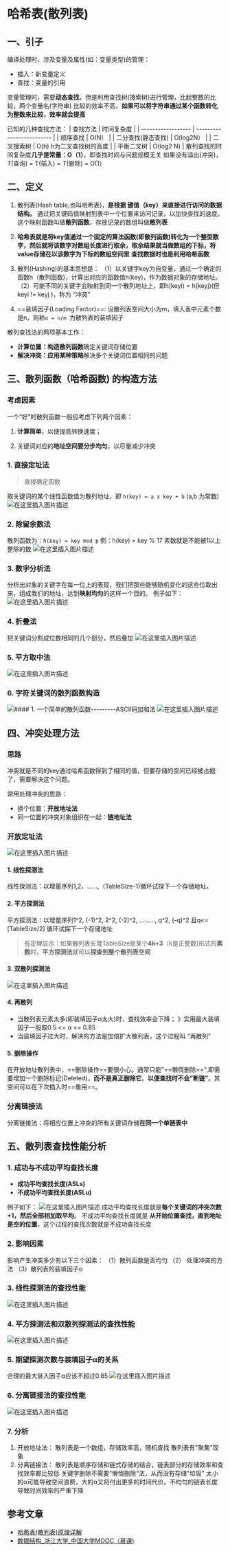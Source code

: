 # 哈希表(散列表)
## 一、引子
编译处理时，涉及变量及属性(如：变量类型)的管理：
- 插入：新变量定义
- 查找：变量的引用

变量管理时，需要**动态查找**，但是利用查找树(搜索树)进行管理，比起整数的比较，两个变量名(字符串) 比较的效率不高，**如果可以将字符串通过某个函数转化为整数来比较，效率就会提高**

已知的几种查找方法：
| 查找方法           | 时间复杂度                |
| ------------------ | ------------------------- |
| 顺序查找           | O(N）                     |
| 二分查找(静态查找) | O(log2N）                 |
| 二叉搜索树         | O(h)  h为二叉查找树的高度 |
| 平衡二叉树         | O(log2 N)                 |
散列查找的时间复杂度**几乎是常量：O（1）**，即查找时间与问题规模无关
如果没有溢出(冲突)，T(查询) = T(插入) = T(删除) = O(1）

## 二、定义
1. 散列表(Hash table,也叫哈希表)，**是根据 键值（key）来直接进行访问的数据结构。** 
通过把关键码值映射到表中一个位置来访问记录，以加快查找的速度。这个映射函数叫做**散列函数**，存放记录的数组叫做**散列表**

2. **哈希表就是将key值通过一个固定的算法函数(即散列函数)转化为一个整型数字，然后就将该数字对数组长度进行取余，取余结果就当做数组的下标，将value存储在以该数字为下标的数组空间里**
**查找数据时也是利用哈希函数**

3. 散列(Hashing)的基本思想是：
（1）以关键字key为自变量，通过一个确定的函数h（散列函数)，计算出对应的函数值h(key)，作为数据对象的存储地址。
（2）可能不同的关键字会映射到同一个散列地址上，即h(keyi) = h(keyj)(但keyi != keyj )，称为 “冲突” 
4. ==装填因子(Loading Factor)==: 设散列表空间大小为m，填入表中元素个数是n，则称`α = n/m `为散列表的装填因子 

散列查找法的两项基本工作：
- **计算位置：构造散列函数**确定关键词存储位置
- **解决冲突：应用某种策略**解决多个关键词位置相同的问题

## 三、散列函数（哈希函数)  的构造方法
### 考虑因素
一个“好”的散列函数一般应考虑下列两个因素：

1. **计算简单**，以便提高转换速度；

2. 关键词对应的**地址空间要分步均匀**，以尽量减少冲突

### 1. 直接定址法
> 直接确定函数

取关键词的某个线性函数值为散列地址，即
`h(key) = a x key + b`  (a,b 为常数)
![在这里插入图片描述](img/be8f5c8b3492491b84e2de022855686d.png)
### 2. 除留余数法
散列函数为：`h(key) = key mod p`
例：h(key) = key % 17
素数就是不能被1以上整除的数
![在这里插入图片描述](img/2d3843c46ca64e49b87c225269080a6f.png)
### 3. 数字分析法
分析出对象的关键字在每一位上的表现，我们把那些能够随机变化的这些位取出来，组成我们的地址，达到**映射均匀**的这样一个目的。
例子如下：
![在这里插入图片描述](img/6bb518e5064948c186b8ed6debfaf461.png)
### 4. 折叠法
把关键词分割成位数相同的几个部分，然后叠加
![在这里插入图片描述](img/ba1abbce4bce45c3b97ec1ebe41032f6.png)
### 5. 平方取中法
![在这里插入图片描述](img/a87555268a744874b8aec65daf621590.png)
### 6. 字符关键词的散列函数构造
![#### 1. 一个简单的散列函数---------ASCII码加和法](img/83b2895dab1d454e874f3522bbfae1df.png)
![在这里插入图片描述](img/3786f98f44814b398618d09ec7a4b06e.png)
## 四、冲突处理方法
### 思路
冲突就是不同的key通过哈希函数得到了相同的值，但要存储的空间已经被占据了，需要解决这个问题。

常用处理冲突的思路：
- 换个位置：**开放地址法**
- 同一位置的冲突对象组织在一起：**链地址法**
### 开放定址法
![在这里插入图片描述](img/4729bc92714b490499c4b17cb0c81d4d.png)
#### 1. 线性探测法
线性探测法：以增量序列1,2，......,（TableSize-1)循环试探下一个存储地址。
#### 2. 平方探测法
平方探测法：以增量序列1^2,  (-1)^2, 2^2, (-2)^2, ........., q^2, (-q)^2 且q<=[TableSize/2] 循环试探下一个存储地址
 > 有定理显示：如果散列表长度TableSize是某个**4k+3**（k是正整数)形式的**素数**时，**平方探测法**就可以**探查到整个散列表空间**

#### 3. 双散列探测法
 ![在这里插入图片描述](img/3684dedd0dcd442daca4dc6628678b87.png)
#### 4. 再散列
- 当散列表元素太多(即装填因子α太大)时，查找效率会下降；
》实用最大装填因子一般取0.5 <= α <= 0.85
- 当装填因子过大时，解决的方法是加倍扩大散列表，这个过程叫 “再散列"
#### 5. 删除操作
在开放地址散列表中，==删除操作==要很小心。通常只能"==懒惰删除==",即需要增加一个删除标记(Deleted)，**而不是真正删除它**。**以便查找时不会”断链”**。其空间可以在下次插入时==重用==。
### 分离链接法
分离链接法：将相应位置上冲突的所有关键词存储**在同一个单链表中**

## 五、散列表查找性能分析
### 1. 成功与不成功平均查找长度
- **成功平均查找长度(ASLs)**
- **不成功平均查找长度(ASLu)**

例子如下：
![在这里插入图片描述](img/b387846963184e46a8fd8eabe319bfc0.png)
成功平均查找长度就是**每个关键词的冲突次数+1，然后全部相加取平均**。
不成功平均查找长度就是 **从开始位置查找，直到地址是空的位置**，这个过程的查找次数就是不成功查找长度

### 2. 影响因素
影响产生冲突多少有以下三个因素：
（1）散列函数是否均匀
（2） 处理冲突的方法
（3）散列表的装填因子α

### 3. 线性探测法的查找性能
![在这里插入图片描述](img/7e25c4f5a86b4eb9bcdf9ac960c9d500.png)
### 4. 平方探测法和双散列探测法的查找性能
![在这里插入图片描述](img/e7b2ed8d6ba74d2cad3ab54566869d0f.png)
### 5. 期望探测次数与装填因子α的关系
合理的最大装入因子α应该不超过0.85
![在这里插入图片描述](img/2d70456dca84443a97aa40265b921213.png)
### 6. 分离链接法的查找性能
![在这里插入图片描述](img/a335c1309e354f96b5a13a9ff24030f0.png)
### 7. 分析
1. 开放地址法：
散列表是一个数组，存储效率高，随机查找
散列表有"聚集"现象
2. 分离链接法：
散列表是顺序存储和链式存储的结合，链表部分的存储效率和查找效率都比较低
关键字删除不需要"懒惰删除“法，从而没有存储"垃圾"
太小的α可能导致空间浪费，大的α又将付出更多的时间代价。不均匀的链表长度导致时间效率的严重下降                                                                                                                                                                                                                                                                                                                                                                                                                                                                                                                                                                                                                                                                                                                                                                                                                                                                                                                                                                                                                                                                                                                                                                                                                                                                                                                                                                                                                                                                                                                                                                                                                                                                                                                                                                                                                                                                                                                                                                                                                                                                                                                                                                                                                                                                                                                                                                                                                                                                                                                                                                                                                                                                                                                                                                                                                                                                                                                                                                                                                                                                                                                                                                                                                                                                                                                                                                                                                                                                                                                                                                                                                                                                                                                                                                                                                                                                                                                                                                                                                                                                                                                                                                                                                                                                                                                                                                                                                                                                                                                                                                                                                                                                                                                                                                                                                                                                                                                                                                                                                                                                                                                                                                                                                                                                                                                                                                                                                                                                                                                                                                                                                                                                                                                                                                                                                                                                                                                                                                                                                                                                                                                                                                                                                                                                                                                                                                                                                                                                                                                                                                                                                                                                                                                                                                                                                                                                                                                                                                                                                                                                                                                                                                                                                                                                                                                                                                                                                                                                                                                                                                                                                                                                                                                                                                                                                                                                                                                                                                                                                                                                                                                                                                                                                                                                                                                                                                                                                                                                                                                                                                                                                                                                                                                                                                                                                                                                                                                                                                                                                                                                                                                                                                                                                                                                                                                                                                                                                                                                                                                                                                                                                                                                                                                                                                                                                                                                                                                                                                                                                                                                                                                                                                                                                                                                                                                                                                                                                                                                                                                                                                                                                                                                                                                                                                                                                                                                                                                                                                                                                                                                                                                                                                                                                                                                                                                                                                                                                                                                                                                                                                                                                                                                                                                                                                                                                                                                                                                                                                                                                                                                                                                                                                                                                                                                                                                                                                                                                                                                                                                                                                                                                                                                                                                                                                                                                                                                                                                                                                                                                                                                                                                                                                                                                                                                                                                                                                                                                                                                                                                                                                                                                                                                                                                                                                                                                                                                                                                                                                                                                                                                                                                                                                                                                                                                                                                                                                                                                                                                                                                                                                                                                                                                                                                                                                                                                                                                                                                                                                                                                                                                                                                                                                                                                                                                                                                                                                                                                                                                                                                                                                                                                                                                                                                                                                                                                                                                                                                                                                                                                                                                                                                                                                                                                                                                                                                                                                                                                                                                                                                                                                                                                                                                                                                                                                                                                                                                                                                                                                                                                                                                                                                                                                                                                                                                                                                                                                                                                                                                                                                                                                                                                                                                                                                                                                                                                                                                                                                                                                                                                                                                                                                                                                                                                                                                                                                                                                                                                                                                                                                                                                                                                                                                                                                                                                                                                                                                                                                                                                                                                                                                                                                                                                                                                                                                                                                                

## 参考文章
- [哈希表(散列表)原理详解](https://cloud.tencent.com/developer/article/1432801)
- [数据结构_浙江大学_中国大学MOOC（慕课)](https://www.icourse163.org/learn/ZJU-93001?tid=1464647442#/learn/content?type=detail&id=1243232266&cid=1266529548&replay=true)